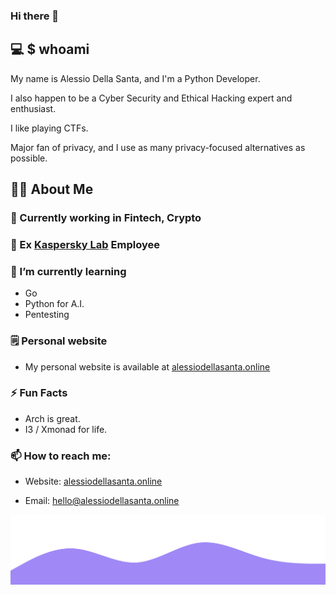### Hi there 👋

## 💻 $ whoami

My name is Alessio Della Santa, and I'm a Python Developer.

I also happen to be a Cyber Security and Ethical Hacking expert and enthusiast.

I like playing CTFs.

Major fan of privacy, and I use as many privacy-focused alternatives as possible.

## :man_technologist: About Me

### 💼 Currently working in Fintech, Crypto

### :telescope: Ex [Kaspersky Lab](https://www.kaspersky.com/) Employee

### :seedling: I’m currently learning

- Go
- Python for A.I.
- Pentesting

### :spiral_notepad: Personal website

- My personal website is available at [alessiodellasanta.online](https://alessiodellasanta.online)

### :zap: Fun Facts

- Arch is great. 
- I3 / Xmonad for life.

### :mailbox: How to reach me:

- Website: [alessiodellasanta.online](https://alessiodellasanta.online)

- Email: [hello@alessiodellasanta.online](mailto:hello@alessiodellasanta.online)


<img src="https://raw.githubusercontent.com/alessio-ds/alessio-ds/main/images/wave.svg" >
